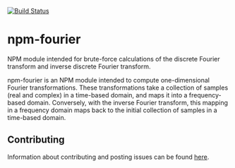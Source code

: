 [![Build Status](https://travis-ci.com/NoahT/npm-fourier.svg?token=ufZWEU345h6i4FG4VpiX&branch=master)](https://travis-ci.com/NoahT/npm-fourier)

# npm-fourier
NPM module intended for brute-force calculations of the discrete Fourier transform and inverse discrete Fourier transform.

npm-fourier is an NPM module intended to compute one-dimensional Fourier transformations. These transformations take a collection of samples (real and complex) in a time-based domain, and maps it into a frequency-based domain. Conversely, with the inverse Fourier transform, this mapping in a frequency domain maps back to the initial collection of samples in a time-based domain.

## Contributing
Information about contributing and posting issues can be found [here](https://github.com/NoahT/npm-fourier/blob/master/CONTRIBUTING.md).
